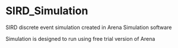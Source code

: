# SIRD_Simulation
SIRD discrete event simulation created in Arena Simulation software

Simulation is designed to run using free trial version of Arena
